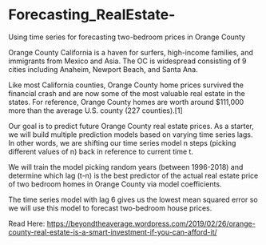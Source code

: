# Forecasting_RealEstate-
Using time series for forecasting two-bedroom prices in Orange County 

Orange County California is a haven for surfers, high-income families, and immigrants from Mexico and Asia. The OC is widespread consisting of 9 cities including Anaheim,  Newport Beach, and Santa Ana.

Like most California counties, Orange County home prices survived the financial crash and are now some of the most valuable real estate in the states. For reference, Orange County homes are worth around $111,000 more than the average U.S. county (227 counties).[1]

Our goal is to predict future Orange County real estate prices. As a starter, we will build multiple prediction models based on varying time series lags. In other words, we are shifting our time series model n steps (picking different values of n) back in reference to current time t.

We will train the model picking random years (between 1996-2018) and determine which lag (t-n) is the best predictor of the actual real estate price of two bedroom homes in Orange County via model coefficients.

The time series model with lag 6 gives us the lowest mean squared error so we will use this model to forecast two-bedroom house prices.

Read Here: https://beyondtheaverage.wordpress.com/2019/02/26/orange-county-real-estate-is-a-smart-investment-if-you-can-afford-it/
